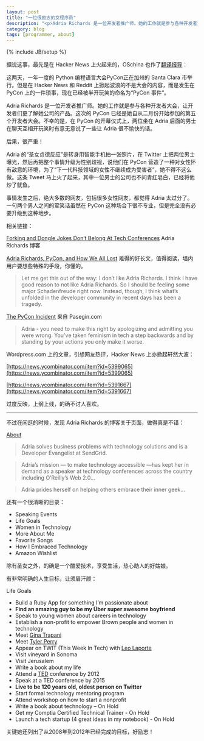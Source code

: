 ```yaml
---
layout: post
title: "一位很励志的女程序员"
description: "<p>Adria Richards 是一位开发者推广师。她的工作就是参与各种开发者大会，让开发者们更了解她公司的产品。这次的 PyCon 已经是她自从二月份开始参加的第五个开发者大会。不幸的是，在 PyCon 的开幕仪式上，两位坐在她后面的男士在聊天互相开玩笑时，有意无意说了一些让 Adria 很不愉快的话。</p><p>我个人也认为，这位姑娘反应过激了，不过我也因此发现了她的 About，真的很赞。</p>"
category: blog
tags: [programmer, about]
---
```

{% include JB/setup %}

据说这事，最先是在 Hacker News 上火起来的，OSchina 也作了[翻译报导](http://www.oschina.net/news/38824/pycon-events)：

这两天，一年一度的 Python 编程语言大会PyCon正在加州的 Santa Clara 市举行。但是在 Hacker News 和 Reddit 上掀起波浪的不是大会的内容，而是发生在 PyCon 上的一件琐事，现在已经被半开玩笑的命名为“PyCon 事件”。

Adria Richards 是一位开发者推广师。她的工作就是参与各种开发者大会，让开发者们更了解她公司的产品。这次的 PyCon 已经是她自从二月份开始参加的第五个开发者大会。不幸的是，在 PyCon 的开幕仪式上，两位坐在 Adria 后面的男士在聊天互相开玩笑时有意无意说了一些让 Adria 很不愉快的话。

后果，很严重！

Adria 的“圣女贞德反应”是转身用智能手机拍一张照片，在 Twitter 上把两位男士曝光，然后再把整个事情升级为性别歧视，说他们在 PyCon 营造了一种对女性怀有敌意的环境，为了“下一代科技领域的女性不继续成为受害者”，她不得不这么做。这条 Tweet 马上火了起来，其中一位男士的公司也不问青红皂白，已经将他炒了鱿鱼。

事情发生之后，绝大多数的网友，包括很多女性网友，都觉得 Adria 太过分了。一句两个男人之间的荤笑话虽然在 PyCon 这种场合下很不专业，但是完全没有必要升级到这种地步。

相关链接：

[Forking and Dongle Jokes Don’t Belong At Tech Conferences](http://butyoureagirl.com/14015/forking-and-dongle-jokes-dont-belong-at-tech-conferences/) Adria Richards 博客

[Adria Richards, PyCon, and How We All Lost](https://amandablumwords.wordpress.com/2013/03/21/3/)  难得的好长文，值得阅读，墙内用户要想些特殊的手段，你懂的。

>Let me get this out of the way:  I don’t like Adria Richards. I think I have good reason to not like Adria Richards. So I should be feeling some major Schadenfreude right now. Instead, though, I think what’s unfolded in the developer community in recent days has been a tragedy. 

[The PyCon Incident](http://pastebin.com/JaNh0w5F) 来自 Pasegin.com

>Adria - you need to make this right by apologizing and admitting you were wrong. You've taken feminism in tech a step backwards and by standing by your actions you only make it worse.

Wordpress.com 上的文章，引想网友热评，Hacker News 上亦掀起轩然大波：

[https://news.ycombinator.com/item?id=5399065](https://news.ycombinator.com/item?id=5399065)

[https://news.ycombinator.com/item?id=5391667](https://news.ycombinator.com/item?id=5391667)

过度反映，上纲上线，的确不讨人喜欢。

---

不过在闲逛的时候，发现 Adria Richards 的博客关于页面，做得真是不错：

[About](http://butyoureagirl.com/about/#aboutme)

>Adria solves business problems with technology solutions and is a Developer Evangelist at SendGrid.

>Adria’s mission — to make technology accessible —has kept her in demand as a speaker at technology conferences across the country including O’Reilly’s Web 2.0…

>Adria prides herself on helping others embrace their inner geek…

还有一个很清晰的目录：

* Speaking Events
* Life Goals
* Women in Technology
* More About Me
* Favorite Songs
* How I Embraced Technology
* Amazon Wishlist

除有圣女之外，的确是一个酷爱技术，享受生活，热心助人的好姑娘。

有非常明确的人生目标，让须眉汗颜：

Life Goals

* Build a Ruby App for something I’m passionate about
* **Find an amazing guy to be my Über super awesome boyfriend**
* Speak to young women about careers in technology
* Establish a non-profit to empower Brown people and women in technology
* Meet [Gina Trapani](http://smarterware.org/)
* Meet [Tyler Perry](http://www.tylerperry.com/)
* Appear on TWIT (This Week In Tech) with [Leo Laporte](http://leoville.com/)
* Visit vineyard in Sonoma
* Visit Jerusalem
* Write a book about my life
* Attend a [TED](http://www.ted.com/) conference by 2012
* Speak at a TED conference by 2015
* **Live to be 120 years old, oldest person on Twitter**
* Start formal technology mentoring program
* Attend workshop on how to start a nonprofit
* Write a book about technology – On Hold
* Get my Comptia Certified Technical Trainer - On Hold
* Launch a tech startup (4 great ideas in my notebook) - On Hold

关键她还列出了从2008年到2012年已经完成的目标，好励志！










